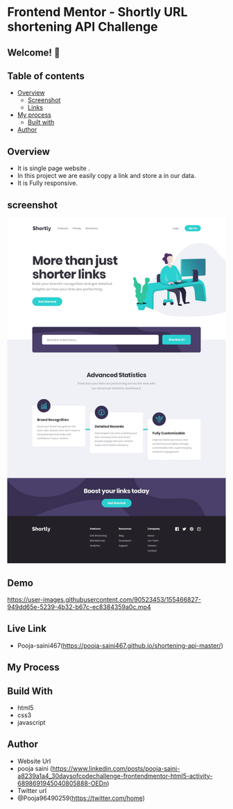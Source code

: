 # Frontend Mentor - Shortly URL shortening API Challenge

## Welcome! 👋

## Table of contents

- [Overview](#overview)
  - [Screenshot](#screenshot)
  - [Links](#links)
- [My process](#my-process)
  - [Built with](#built-with)
- [Author](#author)

## Overview 
- It is single page website .
- In this project we are easily copy a link and store a in our data.
- It is Fully responsive.

## screenshot
<img src="https://github.com/Pooja-saini467/shortening-api-master/blob/main/design/desktop-design.jpg">

## Demo

 
https://user-images.githubusercontent.com/90523453/155466827-949dd65e-5239-4b32-b67c-ec8384359a0c.mp4




## Live Link
- Pooja-saini467(https://pooja-saini467.github.io/shortening-api-master/)


## My Process
## Build With
- html5
- css3
- javascript

## Author
- Website Url
- pooja saini (https://www.linkedin.com/posts/pooja-saini-a8239a1a4_30daysofcodechallenge-frontendmentor-html5-activity-6898691945040805888-OEDn)
- Twitter url
- @Pooja96490259(https://twitter.com/home)

